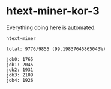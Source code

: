 # htext-miner-kor-3

Everything doing here is automated.

```
htext-miner

total: 9776/9855 (99.19837645865043%)

job0: 1765
job1: 2045
job2: 1931
job3: 2109
job4: 1926
```